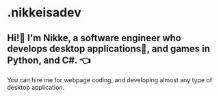 # .nikkeisadev
## Hi!👋 I'm Nikke, a software engineer who develops desktop applications👾, and games in Python, and C#. 👈
You can hire me for webpage coding, and developing almost any type of desktop application.
